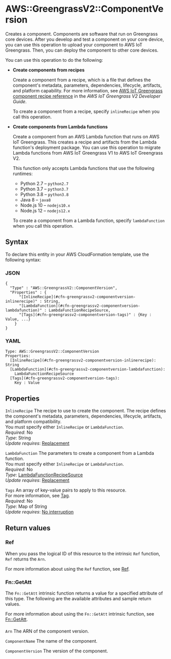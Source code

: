 # AWS::GreengrassV2::ComponentVersion<a name="aws-resource-greengrassv2-componentversion"></a>

Creates a component\. Components are software that run on Greengrass core devices\. After you develop and test a component on your core device, you can use this operation to upload your component to AWS IoT Greengrass\. Then, you can deploy the component to other core devices\.

You can use this operation to do the following:
+ **Create components from recipes**

  Create a component from a recipe, which is a file that defines the component's metadata, parameters, dependencies, lifecycle, artifacts, and platform capability\. For more information, see [AWS IoT Greengrass component recipe reference](https://docs.aws.amazon.com/greengrass/v2/developerguide/component-recipe-reference.html) in the *AWS IoT Greengrass V2 Developer Guide*\.

  To create a component from a recipe, specify `inlineRecipe` when you call this operation\.
+ **Create components from Lambda functions**

  Create a component from an AWS Lambda function that runs on AWS IoT Greengrass\. This creates a recipe and artifacts from the Lambda function's deployment package\. You can use this operation to migrate Lambda functions from AWS IoT Greengrass V1 to AWS IoT Greengrass V2\.

  This function only accepts Lambda functions that use the following runtimes:
  + Python 2\.7 – `python2.7`
  + Python 3\.7 – `python3.7`
  + Python 3\.8 – `python3.8`
  + Java 8 – `java8`
  + Node\.js 10 – `nodejs10.x`
  + Node\.js 12 – `nodejs12.x`

  To create a component from a Lambda function, specify `lambdaFunction` when you call this operation\.

## Syntax<a name="aws-resource-greengrassv2-componentversion-syntax"></a>

To declare this entity in your AWS CloudFormation template, use the following syntax:

### JSON<a name="aws-resource-greengrassv2-componentversion-syntax.json"></a>

```
{
  "Type" : "AWS::GreengrassV2::ComponentVersion",
  "Properties" : {
      "[InlineRecipe](#cfn-greengrassv2-componentversion-inlinerecipe)" : String,
      "[LambdaFunction](#cfn-greengrassv2-componentversion-lambdafunction)" : LambdaFunctionRecipeSource,
      "[Tags](#cfn-greengrassv2-componentversion-tags)" : {Key : Value, ...}
    }
}
```

### YAML<a name="aws-resource-greengrassv2-componentversion-syntax.yaml"></a>

```
Type: AWS::GreengrassV2::ComponentVersion
Properties: 
  [InlineRecipe](#cfn-greengrassv2-componentversion-inlinerecipe): String
  [LambdaFunction](#cfn-greengrassv2-componentversion-lambdafunction): 
    LambdaFunctionRecipeSource
  [Tags](#cfn-greengrassv2-componentversion-tags): 
    Key : Value
```

## Properties<a name="aws-resource-greengrassv2-componentversion-properties"></a>

`InlineRecipe`  <a name="cfn-greengrassv2-componentversion-inlinerecipe"></a>
The recipe to use to create the component\. The recipe defines the component's metadata, parameters, dependencies, lifecycle, artifacts, and platform compatibility\.  
You must specify either `InlineRecipe` or `LambdaFunction`\.  
*Required*: No  
*Type*: String  
*Update requires*: [Replacement](https://docs.aws.amazon.com/AWSCloudFormation/latest/UserGuide/using-cfn-updating-stacks-update-behaviors.html#update-replacement)

`LambdaFunction`  <a name="cfn-greengrassv2-componentversion-lambdafunction"></a>
The parameters to create a component from a Lambda function\.  
You must specify either `InlineRecipe` or `LambdaFunction`\.  
*Required*: No  
*Type*: [LambdaFunctionRecipeSource](aws-properties-greengrassv2-componentversion-lambdafunctionrecipesource.md)  
*Update requires*: [Replacement](https://docs.aws.amazon.com/AWSCloudFormation/latest/UserGuide/using-cfn-updating-stacks-update-behaviors.html#update-replacement)

`Tags`  <a name="cfn-greengrassv2-componentversion-tags"></a>
An array of key\-value pairs to apply to this resource\.  
For more information, see [Tag](https://docs.aws.amazon.com/AWSCloudFormation/latest/UserGuide/aws-properties-resource-tags.html)\.  
*Required*: No  
*Type*: Map of String  
*Update requires*: [No interruption](https://docs.aws.amazon.com/AWSCloudFormation/latest/UserGuide/using-cfn-updating-stacks-update-behaviors.html#update-no-interrupt)

## Return values<a name="aws-resource-greengrassv2-componentversion-return-values"></a>

### Ref<a name="aws-resource-greengrassv2-componentversion-return-values-ref"></a>

When you pass the logical ID of this resource to the intrinsic `Ref` function, `Ref` returns the `Arn`\.

For more information about using the `Ref` function, see [Ref](https://docs.aws.amazon.com/AWSCloudFormation/latest/UserGuide/intrinsic-function-reference-ref.html)\.

### Fn::GetAtt<a name="aws-resource-greengrassv2-componentversion-return-values-fn--getatt"></a>

The `Fn::GetAtt` intrinsic function returns a value for a specified attribute of this type\. The following are the available attributes and sample return values\.

For more information about using the `Fn::GetAtt` intrinsic function, see [Fn::GetAtt](https://docs.aws.amazon.com/AWSCloudFormation/latest/UserGuide/intrinsic-function-reference-getatt.html)\.

#### <a name="aws-resource-greengrassv2-componentversion-return-values-fn--getatt-fn--getatt"></a>

`Arn`  <a name="Arn-fn::getatt"></a>
The ARN of the component version\.

`ComponentName`  <a name="ComponentName-fn::getatt"></a>
The name of the component\.

`ComponentVersion`  <a name="ComponentVersion-fn::getatt"></a>
The version of the component\.